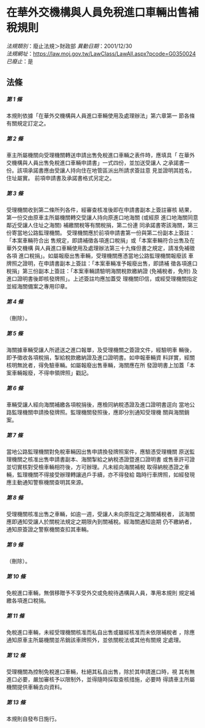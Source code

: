 # 在華外交機構與人員免稅進口車輛出售補稅規則

*法規類別*：廢止法規＞財政部
*異動日期*：2001/12/30  
*法規網址*：https://law.moj.gov.tw/LawClass/LawAll.aspx?pcode=G0350024
*已廢止*：是


## 法條
##### 第 1 條
本規則依據「在華外交機構與人員進口車輛使用及處理辦法」第六章第一
節各條有關規定訂定之。

##### 第 2 條
車主所屬機關向受理機關轉送申請出售免稅進口車輛之表件時，應填具「
在華外交機構與人員出售免稅進口車輛申請書」一式四份，並加送受讓人
之承諾書一份。該項承諾書應由受讓人持向住在地管區派出所請求簽註意
見並證明其姓名，住址屬實。
前項申請書及承諾書格式另定之。

##### 第 3 條
受理機關收到第二條所列各件，經審查核准後即在申請書副本上簽註審核
結果，第一份交由原車主所屬機關轉交受讓人持向原進口地海關 (或經原
進口地海關同意鄰近受讓人住址之海關) 補繳關稅等有關稅捐，第二份連
同承諾書寄該海關，第三份寄當地公路監理機關。
受理機關應於前項申請書第一份與第二份副本上簽註：「本案車輛符合出
售規定，即請補徵各項進口稅捐」或「本案車輛符合出售及在華外交機構
與人員進口車輛使用及處理辦法第三十九條但書之規定，請准免補徵各項
進口稅捐」。如屬報廢出售車輛，受理機關應憑當地公路監理機關報廢該
車牌照之證明，在申請書副本上簽註：「本案車輛准予報廢出售，即請補
徵各項進口稅捐」第三份副本上簽註：「本案車輛請驗明海關稅款繳納證
 (免補稅者，免附) 及進口證明書後即核發牌照」。上述簽註均應加蓋受
理機關印信，或經受理機關指定並經海關備案之專用印章。

##### 第 4 條
（刪除）。

##### 第 5 條
海關據車輛受讓人所遞送之進口報單，及受理機關之簽證文件，經驗明車
輛後，即予徵收各項稅捐，掣給稅款繳納證及進口證明書。如申報車輛資
料詳實，經關核明無訛者，得免驗車輛。如屬報廢出售車輛，海關應在所
發證明書上加蓋「本案車輛報廢，不得申領牌照」戳記。

##### 第 6 條
車輛受讓人經向海關補繳各項稅捐後，應檢同納稅憑證及進口證明書逕向
當地公路監理機關申請換發牌照。監理機關發照後，應即分別通知受理機
關與海關銷案。

##### 第 7 條
當地公路監理機關對免稅車輛因出售申請換發牌照案件，應驗憑受理機關
原送監理機關之核准出售申請書副本、海關掣給之納稅憑證暨進口證明書
或售車許可證並切實核對受檢車輛相符後，方可辦理。凡未經向海關補稅
取得納稅憑證之車輛，監理機關不得接受辦理轉讓過戶手續，亦不得發給
臨時行車牌照，如經發現應主動通知警察機關查明其來源。

##### 第 8 條
受理機關核准出售之車輛，如逾一週，受讓人未向原指定之海關補稅者，
該海關應即通知受讓人於關稅法規定之期限內到關補稅。經海關通知逾期
仍不繳納者，通知原簽證之警察機關查扣其車輛。

##### 第 9 條
（刪除）。

##### 第 10 條
免稅進口車輛，無償移贈予不享受外交或免稅待遇構與人員，準用本規則
規定補繳各項進口稅捐。

##### 第 11 條
免稅進口車輛，未經受理機關核准而私自出售或雖經核准而未依限補稅者
，除應通知原車主所屬機關並吊銷該車牌照外，並依關稅法或其他有關規
定處理。

##### 第 12 條
受理機關為控制免稅進口車輛，杜絕其私自出售，除於其申請進口時，視
其有無進口必要，嚴加審核予以限制外，並得隨時採取查核措施，必要時
得請車主所屬機關提供車輛去向資料。

##### 第 13 條
本規則自發布日施行。



